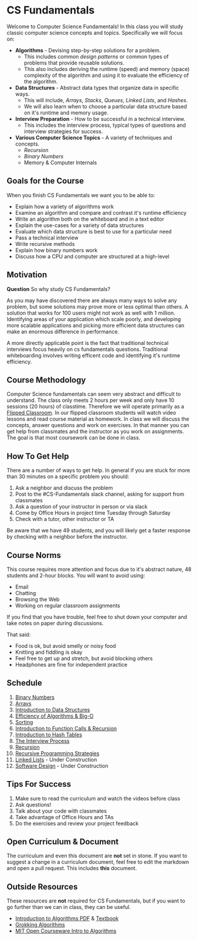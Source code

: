 # CS Fundamentals

Welcome to Computer Science Fundamentals!  In this class you will study classic computer science concepts and topics.  Specifically we will focus on:

- **Algorithms** - Devising step-by-step solutions for a problem.
  - This includes common _design patterns_ or common types of problems that provide reusable solutions.
  - This also includes deriving the runtime (speed) and memory (space) complexity of the algorithm and using it to evaluate the efficiency of the algorithm.
- **Data Structures** - Abstract data types that organize data in specific ways.
  - This will include, _Arrays_, _Stacks_, _Queues_, _Linked Lists_, and _Hashes_.
  - We will also learn when to choose a particular data structure based on it's runtime and memory usage.
- **Interview Preparation** - How to be successful in a technical interview.
  - This includes the interview process, typical types of questions and interview strategies for success.  
- **Various Computer Science Topics**  - A variety of techniques and concepts.
  - _Recursion_
  - _Binary Numbers_
  - Memory & Computer Internals

## Goals for the Course

When you finish CS Fundamentals we want you to be able to:

- Explain how a variety of algorithms work
- Examine an algorithm and compare and contrast it's runtime efficiency
- Write an algorithm both on the whiteboard and in a text editor
- Explain the use-cases for a variety of data structures
- Evaluate which data structure is best to use for a particular need
- Pass a technical interview
- Write recursive methods
- Explain how binary numbers work
- Discuss how a CPU and computer are structured at a high-level

## Motivation

**Question** So why study CS Fundamentals?  

As you may have discovered there are always many ways to solve any problem, but some solutions may prove more or less optimal than others.  A solution that works for 100 users might not work as well with 1 million.  Identifying areas of your application which scale poorly, and developing more scalable applications and picking more efficient data structures can make an enormous difference in performance.

A more directly applicable point is the fact that traditional technical interviews focus heavily on cs fundamentals questions.  Traditional whiteboarding involves writing efficent code and identifying it's runtime efficiency.

## Course Methodology

Computer Science fundamentals can seem very abstract and difficult to understand.  The class only meets 2 hours per week and only have 10 sessions (20 hours) of classtime.  Therefore we will operate primarily as a [Flipped Classroom](https://www.blendedlearning.org/models/?gclid=Cj0KCQjwv8nqBRDGARIsAHfR9wAcM6swwFYULVLgf782OrWhek4U5eTkxxWt0Zt8MzXNne701u7lIhkaAouaEALw_wcB#flip).  In our flipped classroom students will watch video lessons and read course material as homework.  In class we will discuss the concepts, answer questions and work on exercises.  In that manner you can get help from classmates and the instructor as you work on assignments.  The goal is that most coursework can be done in class.

## How To Get Help

There are a number of ways to get help.  In general if you are stuck for more than 30 minutes on a specific problem you should:

1. Ask a neighbor and discuss the problem
1. Post to the #CS-Fundamentals slack channel, asking for support from classmates
1. Ask a question of your instructor in person or via slack
1. Come by Office Hours in project time Tuesday through Saturday
1. Check with a tutor, other instructor or TA

Be aware that we have 49 students, and you will likely get a faster response by checking with a neighbor before the instructor.  

## Course Norms

This course requires more attention and focus due to it's abstract nature, 48 students and 2-hour blocks.  You will want to avoid using:

- Email
- Chatting
- Browsing the Web
- Working on regular classroom assignments

If you find that you have trouble, feel free to shut down your computer and take notes on paper during discussions.

That said:

- Food is ok, but avoid smelly or noisy food
- Knitting and fiddling is okay
- Feel free to get up and stretch, but avoid blocking others
- Headphones are fine for independent practice

## Schedule

1. [Binary Numbers](https://github.com/Ada-Developers-Academy/textbook-curriculum/blob/master/04-cs-fundamentals/classroom/Binary.md)
1. [Arrays](https://github.com/Ada-Developers-Academy/textbook-curriculum/blob/master/04-cs-fundamentals/classroom/Arrays.md)
1. [Introduction to Data Structures](https://github.com/Ada-Developers-Academy/textbook-curriculum/blob/master/04-cs-fundamentals/classroom/intro-to-data-structures.md)
1. [Efficiency of Algorithms & Big-O](https://github.com/Ada-Developers-Academy/textbook-curriculum/blob/master/04-cs-fundamentals/classroom/efficiency-of-algorithms.md)
1. [Sorting](https://github.com/Ada-Developers-Academy/textbook-curriculum/blob/master/04-cs-fundamentals/classroom/Sorting.md)
1. [Introduction to Function Calls & Recursion](https://github.com/Ada-Developers-Academy/textbook-curriculum/blob/master/04-cs-fundamentals/classroom/function-calls.md)
1. [Introduction to Hash Tables](https://github.com/Ada-Developers-Academy/textbook-curriculum/blob/master/04-cs-fundamentals/classroom/hash-tables.md)
1. [The Interview Process](https://github.com/Ada-Developers-Academy/textbook-curriculum/blob/master/04-cs-fundamentals/classroom/Interview-prorocess.md)
1. [Recursion](https://github.com/Ada-Developers-Academy/textbook-curriculum/blob/master/04-cs-fundamentals/classroom/Introduction%20to%20Recursion.md)
1. [Recursive Programming Strategies](recursive-strategies.md)
2. [Linked Lists](https://github.com/Ada-Developers-Academy/textbook-curriculum/blob/master/04-cs-fundamentals/classroom/Introduction%20to%20Linked%20Lists.md) - Under Construction
3. [Software Design](https://github.com/Ada-Developers-Academy/textbook-curriculum/blob/master/04-cs-fundamentals/classroom/Software%20Design.md) - Under Construction

## Tips For Success

1. Make sure to read the curriculum and watch the videos before class
1. Ask questions!
1. Talk about your code with classmates
1. Take advantage of Office Hours and TAs
1. Do the exercises and review your project feedback

## Open Curriculum & Document

The curriculum and even this document are **not** set in stone.  If you want to suggest a change in a curriculum document, feel free to edit the markdown and open a pull request.  This includes **this** document.

## Outside Resources

These resources are **not** required for CS Fundamentals, but if you want to go further than we can in class, they can be useful.

- [Introduction to Algorithms PDF](http://web.karabuk.edu.tr/hakankutucu/CME222/MIT[1].Press.Introduction.to.Algorithms.2nd.Edition.eBook-TLFeBOOK.pdf)  & [Textbook](https://mitpress.mit.edu/books/introduction-algorithms-third-edition)
- [Grokking Algorithms](https://www.manning.com/books/grokking-algorithms)
- [MIT Open Courseware Intro to Algorithms](https://ocw.mit.edu/courses/electrical-engineering-and-computer-science/6-006-introduction-to-algorithms-fall-2011/)
